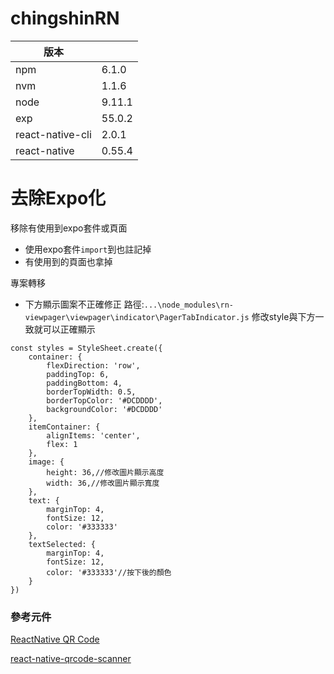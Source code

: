 # chingshinRN
|版本||
|-|-|
|npm|6.1.0|
|nvm|1.1.6|
|node|9.11.1|
|exp|55.0.2|
|react-native-cli|2.0.1|
|react-native|0.55.4|

# 去除Expo化
移除有使用到expo套件或頁面
* 使用expo套件`import`到也註記掉
* 有使用到的頁面也拿掉

專案轉移
* 下方顯示圖案不正確修正
路徑:`...\node_modules\rn-viewpager\viewpager\indicator\PagerTabIndicator.js`
修改style與下方一致就可以正確顯示
```JSX
const styles = StyleSheet.create({
    container: {
        flexDirection: 'row',
        paddingTop: 6,
        paddingBottom: 4,
        borderTopWidth: 0.5,
        borderTopColor: '#DCDDDD',
        backgroundColor: '#DCDDDD'
    },
    itemContainer: {
        alignItems: 'center',
        flex: 1
    },
    image: {
        height: 36,//修改圖片顯示高度
        width: 36,//修改圖片顯示寬度
    },
    text: {
        marginTop: 4,
        fontSize: 12,
        color: '#333333'
    },
    textSelected: {
        marginTop: 4,
        fontSize: 12,
        color: '#333333'//按下後的顏色
    }
})
```
### 參考元件
[ReactNative QR Code](https://medium.com/@adrawgill/reactnative-qr-code-f6bca33704f2)

[react-native-qrcode-scanner](https://github.com/moaazsidat/react-native-qrcode-scanner)